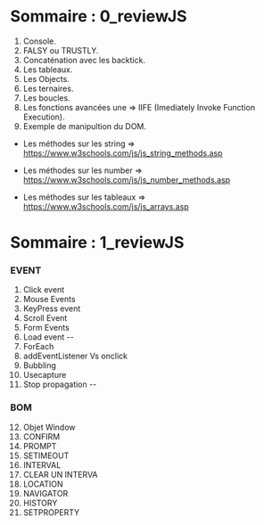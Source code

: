 # Sommaire : 0_reviewJS

1. Console.
2. FALSY ou TRUSTLY.
3. Concaténation avec les backtick.
4. Les tableaux.
5. Les Objects.
6. Les ternaires.
7. Les boucles.
8. Les fonctions avancées une => IIFE
(Imediately Invoke Function Execution).
9. Exemple de manipultion du DOM.

- Les méthodes sur les string 
=>
https://www.w3schools.com/js/js_string_methods.asp

- Les méthodes sur les number 
=> 
https://www.w3schools.com/js/js_number_methods.asp

- Les méthodes sur les tableaux
=>
https://www.w3schools.com/js/js_arrays.asp

# Sommaire : 1_reviewJS

### EVENT
1. Click event
2. Mouse Events
3. KeyPress event
4. Scroll Event
5. Form Events
6. Load event 
--
7. ForEach 
8. addEventListener Vs onclick
9. Bubbling 
10. Usecapture 
11. Stop propagation
--
### BOM 
12. Objet Window
13. CONFIRM 
14. PROMPT 
15. SETIMEOUT 
16. INTERVAL 
17. CLEAR UN INTERVA
18. LOCATION 
19. NAVIGATOR 
20. HISTORY 
21. SETPROPERTY 
